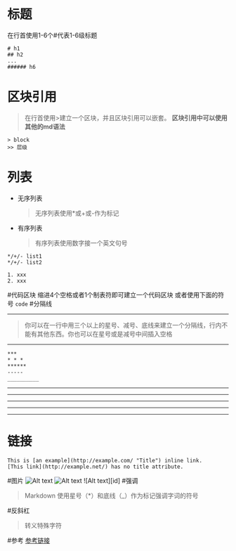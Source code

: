 # 标题
在行首使用1-6个#代表1-6级标题
```
# h1
## h2
...
###### h6
```
# 区块引用

>在行首使用>建立一个区块，并且区块引用可以嵌套。
**区块引用中可以使用其他的md语法**
```$xslt
> block
>> 层级
```
# 列表

* 无序列表
    >无序列表使用*或+或-作为标记
* 有序列表
    >有序列表使用数字接一个英文句号
```$xslt
*/+/- list1
*/+/- list2
```
```$xslt
1. xxx
2. xxx
```

#代码区块
    缩进4个空格或者1个制表符即可建立一个代码区块
    或者使用下面的符号
    ```
    code
    ```
#分隔线
***
>你可以在一行中用三个以上的星号、减号、底线来建立一个分隔线，行内不能有其他东西。你也可以在星号或是减号中间插入空格
----

    ***
    * * *
    ******
    -----
    __________
***
* * * *
******
------
__________

# 链接

    This is [an example](http://example.com/ "Title") inline link.
    [This link](http://example.net/) has no title attribute.

#图片
    ![Alt text](/path/to/img.jpg)
    ![Alt text](/path/to/img.jpg "Optional title")
    ![Alt text][id]
#强调
>Markdown 使用星号（*）和底线（_）作为标记强调字词的符号

#反斜杠
>转义特殊字符

#参考
[参考链接](http://wowubuntu.com/markdown/index.html)